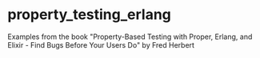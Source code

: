# property_testing_erlang
Examples from the book "Property-Based Testing with Proper, Erlang, and Elixir - Find Bugs Before Your Users Do" by Fred Herbert
